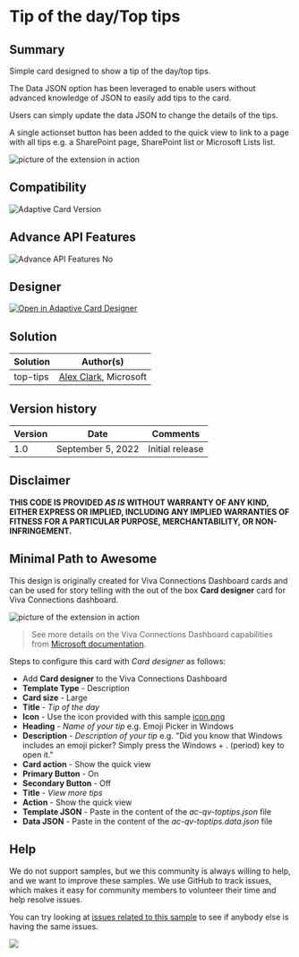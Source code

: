 # Tip of the day/Top tips

## Summary

Simple card designed to show a tip of the day/top tips. 

The Data JSON option has been leveraged to enable users without advanced knowledge of JSON to easily add tips to the card. 

Users can simply update the data JSON to change the details of the tips. 

A single actionset button has been added to the quick view to link to a page with all tips e.g. a SharePoint page, SharePoint list or Microsoft Lists list. 

![picture of the extension in action](assets/card.png)

## Compatibility

![Adaptive Card Version](https://img.shields.io/badge/Adaptive%20Card%20Version-1.3-green.svg)

## Advance API Features

![Advance API Features No](https://img.shields.io/badge/Advance_API_Features-No-orange)

## Designer

<p>
    <a href="https://adaptivecards.io/designer/index.html?card=https%3A%2F%2Fraw.githubusercontent.com%2Fpnp%2FAdaptiveCards-Templates%2Fmain%2Fsamples%2Ftop-tips%2Fac-qv-toptips.json&data=https%3A%2F%2Fraw.githubusercontent.com%2Fpnp%2FAdaptiveCards-Templates%2Fmain%2Fsamples%2Ftop-tips%2Fac-qv-toptips.data.json">
        <img src="https://raw.githubusercontent.com/pnp/AdaptiveCards-Templates/main/assets/btn-open-in-designer.png" alt="Open in Adaptive Card Designer" />
    </a>
</p>

## Solution

Solution|Author(s)
--------|---------
top-tips | [Alex Clark](https://github.com/alexc-msft), Microsoft

## Version history

Version|Date|Comments
-------|----|--------
1.0|September 5, 2022|Initial release


## Disclaimer
**THIS CODE IS PROVIDED *AS IS* WITHOUT WARRANTY OF ANY KIND, EITHER EXPRESS OR IMPLIED, INCLUDING ANY IMPLIED WARRANTIES OF FITNESS FOR A PARTICULAR PURPOSE, MERCHANTABILITY, OR NON-INFRINGEMENT.**

## Minimal Path to Awesome

This design is originally created for Viva Connections Dashboard cards and can be used for story telling with the out of the box **Card designer** card for Viva Connections dashboard.

![picture of the extension in action](assets/dashboard-card.png)

> See more details on the Viva Connections Dashboard capabilities from [Microsoft documentation](https://docs.microsoft.com/en-us/viva/connections/create-dashboard).

Steps to configure this card with *Card designer* as follows:

- Add **Card designer** to the Viva Connections Dashboard
- **Template Type** - Description
- **Card size** - Large
- **Title** - *Tip of the day*
- **Icon** - Use the icon provided with this sample [icon.png](assets/icon.png)
- **Heading** - *Name of your tip* e.g. Emoji Picker in Windows
- **Description** - *Description of your tip* e.g. "Did you know that Windows includes an emoji picker? Simply press the Windows + . (period) key to open it." 
- **Card action** - Show the quick view
- **Primary Button** - On
- **Secondary Button** - Off
- **Title** - *View more tips*
- **Action** - Show the quick view
- **Template JSON** - Paste in the content of the *ac-qv-toptips.json* file
- **Data JSON** - Paste in the content of the *ac-qv-toptips.data.json* file


## Help

We do not support samples, but we this community is always willing to help, and we want to improve these samples. We use GitHub to track issues, which makes it easy for  community members to volunteer their time and help resolve issues.

You can try looking at [issues related to this sample](https://github.com/pnp/AdaptiveCards-Templates/issues) to see if anybody else is having the same issues.

<img src="https://pnptelemetry.azurewebsites.net/adaptivecards-templates/samples/top-tips" />
